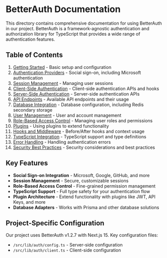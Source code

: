 # BetterAuth Documentation

This directory contains comprehensive documentation for using BetterAuth in our project. BetterAuth is a framework-agnostic authentication and authorization library for TypeScript that provides a wide range of authentication features.

## Table of Contents

1. [Getting Started](./getting-started.md) - Basic setup and configuration
2. [Authentication Providers](./authentication-providers.md) - Social sign-on, including Microsoft authentication
3. [Session Management](./session-management.md) - Managing user sessions
4. [Client-Side Authentication](./client-side.md) - Client-side authentication APIs and hooks
5. [Server-Side Authentication](./server-side.md) - Server-side authentication APIs
6. [API Endpoints](./api-endpoints.md) - Available API endpoints and their usage
7. [Database Integration](./database.md) - Database configuration, including Redis secondary storage
8. [User Management](./user-management.md) - User and account management
9. [Role-Based Access Control](./rbac.md) - Managing user roles and permissions
10. [Plugins](./plugins.md) - Using plugins to extend functionality
11. [Hooks and Middleware](./hooks-middleware.md) - Before/After hooks and context usage
12. [TypeScript Integration](./typescript.md) - TypeScript support and type definitions
13. [Error Handling](./error-handling.md) - Handling authentication errors
14. [Security Best Practices](./security.md) - Security considerations and best practices

## Key Features

- **Social Sign-on Integration** - Microsoft, Google, GitHub, and more
- **Session Management** - Secure, customizable sessions
- **Role-Based Access Control** - Fine-grained permission management
- **TypeScript Support** - Full type safety for your authentication flow
- **Plugin Architecture** - Extend functionality with plugins like JWT, API Keys, and more
- **Database Adapters** - Works with Prisma and other database solutions

## Project-Specific Configuration

Our project uses BetterAuth v1.2.7 with Next.js 15. Key configuration files:

- `/src/lib/auth/config.ts` - Server-side configuration
- `/src/lib/auth/client.ts` - Client-side configuration
